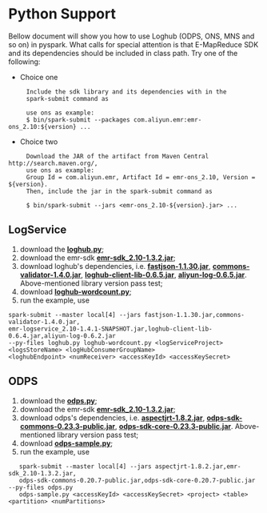 # Python Support

Bellow document will show you how to use Loghub (ODPS, ONS, MNS and so on) in pyspark. What calls for special attention is that E-MapReduce SDK and its dependencies should be included in class path. Try one of the following:

- Choice one

```
     Include the sdk library and its dependencies with in the
     spark-submit command as

     use ons as example:
     $ bin/spark-submit --packages com.aliyun.emr:emr-ons_2.10:${version} ...
```  

- Choice two

```
	 Download the JAR of the artifact from Maven Central http://search.maven.org/,
	 use ons as example:
     Group Id = com.aliyun.emr, Artifact Id = emr-ons_2.10, Version = ${version}.
     Then, include the jar in the spark-submit command as

     $ bin/spark-submit --jars <emr-ons_2.10-${version}.jar> ...
```

## LogService

1. download the [**loghub.py**](https://github.com/aliyun/aliyun-emapreduce-sdk/blob/master/external/emr-logservice/src/main/python/pyspark/streaming/loghub.py);
2. download the emr-sdk [**emr-sdk_2.10-1.3.2.jar**](http://central.maven.org/maven2/com/aliyun/emr/emr-sdk_2.10/1.3.2/emr-sdk_2.10-1.3.2.jar);
3. download loghub's dependencies, i.e. [**fastjson-1.1.30.jar**](http://mvnrepository.com/artifact/com.alibaba/fastjson/1.1.30), [**commons-validator-1.4.0.jar**](http://mvnrepository.com/artifact/commons-validator/commons-validator/1.4.0), [**loghub-client-lib-0.6.5.jar**](http://mvnrepository.com/artifact/com.aliyun.openservices/loghub-client-lib/0.6.5), [**aliyun-log-0.6.5.jar**](http://mvnrepository.com/artifact/com.aliyun.openservices/aliyun-log/0.6.5). Above-mentioned library version pass test;
4. download [**loghub-wordcount.py**](https://github.com/aliyun/aliyun-emapreduce-sdk/blob/master/examples/src/main/python/streaming/loghub-wordcount.py);
5. run the example, use 
```
spark-submit --master local[4] --jars fastjson-1.1.30.jar,commons-validator-1.4.0.jar,
emr-logservice_2.10-1.4.1-SNAPSHOT.jar,loghub-client-lib-0.6.4.jar,aliyun-log-0.6.2.jar  
--py-files loghub.py loghub-wordcount.py <logServiceProject> <logsStoreName> <logHubConsumerGroupName> 
<loghubEndpoint> <numReceiver> <accessKeyId> <accessKeySecret>
```

## ODPS

1. download the [**odps.py**](https://github.com/aliyun/aliyun-emapreduce-sdk/blob/master/external/emr-maxcompute/src/main/python/pyspark/odps.py);
2. download the emr-sdk [**emr-sdk_2.10-1.3.2.jar**](http://central.maven.org/maven2/com/aliyun/emr/emr-sdk_2.10/1.3.2/emr-sdk_2.10-1.3.2.jar);
3. download odps's dependencies, i.e. [**aspectjrt-1.8.2.jar**](http://mvnrepository.com/artifact/org.aspectj/aspectjrt/1.8.2), [**odps-sdk-commons-0.23.3-public.jar**](http://mvnrepository.com/artifact/com.aliyun.odps/odps-sdk-commons/0.23.3-public), [**odps-sdk-core-0.23.3-public.jar**](http://mvnrepository.com/artifact/com.aliyun.odps/odps-sdk-core/0.23.3-public). Above-mentioned library version pass test;
4. download [**odps-sample.py**](https://github.com/aliyun/aliyun-emapreduce-sdk/blob/master/examples/src/main/python/odps-sample.py);
5. run the example, use
```
   spark-submit --master local[4] --jars aspectjrt-1.8.2.jar,emr-sdk_2.10-1.3.2.jar,
   odps-sdk-commons-0.20.7-public.jar,odps-sdk-core-0.20.7-public.jar --py-files odps.py  
   odps-sample.py <accessKeyId> <accessKeySecret> <project> <table> <partition> <numPartitions>
```

